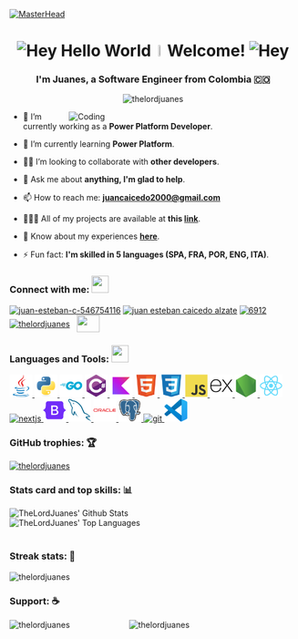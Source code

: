 [![MasterHead](https://www.jstips.co/assets/images/jstips-animation.gif)](https://rishavchanda.io)
<h1 align="center"><img src="https://raw.githubusercontent.com/MartinHeinz/MartinHeinz/master/wave.gif" alt="Hey" height="3%" width="3%"></img> Hello World <img src="https://github.com/TheDudeThatCode/TheDudeThatCode/blob/master/Assets/Earth.gif" height="3%" width="3%"> Welcome! <img src="https://raw.githubusercontent.com/MartinHeinz/MartinHeinz/master/wave.gif" alt="Hey" height="3%" width="3%"></img></h1>
<h3 align="center">I'm Juanes, a Software Engineer from Colombia 🇨🇴</h3>
<p align="center"> <img src="https://komarev.com/ghpvc/?username=thelordjuanes&label=Profile%20views&color=0e75b6&style=flat" alt="thelordjuanes" /> </p>
<img align="right" alt="Coding" width="400" src="https://cdn.dribbble.com/users/926537/screenshots/4502924/python-2.gif">

- 🔭 I’m currently working as a **Power Platform Developer**.

- 🌱 I’m currently learning **Power Platform**.

- 🤝🏼 I’m looking to collaborate with **other developers**.

- 💬 Ask me about **anything, I'm glad to help**.

- 📫 How to reach me: **juancaicedo2000@gmail.com**

- 👨🏻‍💻 All of my projects are available at **this [link](https://github.com/TheLordJuanes?tab=repositories)**.

- 📄 Know about my experiences **[here](https://www.linkedin.com/in/juan-esteban-caicedo-alzate/)**.

- ⚡ Fun fact: **I'm skilled in 5 languages (SPA, FRA, POR, ENG, ITA)**.

<h3 align="left">Connect with me: <img src="https://cultofthepartyparrot.com/parrots/hd/laptop_parrot.gif" width="30" height="30"/> </h3>
<p align="left">
<a href="https://linkedin.com/in/juan-esteban-c-546754116" target="blank"><img align="center" src="https://raw.githubusercontent.com/rahuldkjain/github-profile-readme-generator/master/src/images/icons/Social/linked-in-alt.svg" alt="juan-esteban-c-546754116" height="30" width="40" /></a>
<a href="https://fb.com/juanesteban.caicedoalzate" target="blank"><img align="center" src="https://raw.githubusercontent.com/rahuldkjain/github-profile-readme-generator/master/src/images/icons/Social/facebook.svg" alt="juan esteban caicedo alzate" height="30" width="40" /></a>
<a href="https://discord.gg/#6912" target="blank"><img align="center" src="https://raw.githubusercontent.com/rahuldkjain/github-profile-readme-generator/master/src/images/icons/Social/discord.svg" alt="6912" height="30" width="40" /></a>
<a href="https://instagram.com/thelordjuanes" target="blank"><img align="center" src="https://raw.githubusercontent.com/rahuldkjain/github-profile-readme-generator/master/src/images/icons/Social/instagram.svg" alt="thelordjuanes" height="30" width="40" /></a> &nbsp;
<a href="mailto: juancaicedo2000@gmail.com"><img align="center" src="https://upload.wikimedia.org/wikipedia/commons/0/0b/Logo_Gmail_%282015-2020%29.svg" height="30" width="40" /></a>
</p>

<h3 align="left">Languages and Tools: <img src="https://media.giphy.com/media/WUlplcMpOCEmTGBtBW/giphy.gif" height="30" width="30"> </h3>
<p align="left"> <a href="https://www.java.com" target="_blank" rel="noreferrer"> <img src="https://raw.githubusercontent.com/devicons/devicon/master/icons/java/java-original.svg" alt="java" width="40" height="40"/> </a> <a href="https://www.python.org" target="_blank" rel="noreferrer"> <img src="https://raw.githubusercontent.com/devicons/devicon/master/icons/python/python-original.svg" alt="python" width="40" height="40"/> </a> <a href="https://golang.org" target="_blank" rel="noreferrer"> <img src="https://raw.githubusercontent.com/devicons/devicon/master/icons/go/go-original-wordmark.svg" alt="go" width="40" height="40"/> </a> <a href="https://kotlinlang.org" target="_blank"> <img src="https://raw.githubusercontent.com/devicons/devicon/master/icons/csharp/csharp-original.svg" alt="csharp" width="40" height="40"/> </a> <a href="https://kotlinlang.org" target="_blank"> <img src="https://raw.githubusercontent.com/devicons/devicon/master/icons/kotlin/kotlin-original.svg" alt="kotlin" width="40" height="40"/> </a> <a href="https://www.w3.org/html/" target="_blank" rel="noreferrer"> <img src="https://raw.githubusercontent.com/devicons/devicon/master/icons/html5/html5-original.svg" alt="html5" width="40" height="40"/> </a> <a href="https://www.w3schools.com/css/" target="_blank" rel="noreferrer"> <img src="https://raw.githubusercontent.com/devicons/devicon/master/icons/css3/css3-original.svg" alt="css3" width="40" height="40"/> </a> <a href="https://developer.mozilla.org/en-US/docs/Web/JavaScript" target="_blank" rel="noreferrer"> <img src="https://raw.githubusercontent.com/devicons/devicon/master/icons/javascript/javascript-original.svg" alt="javascript" width="40" height="40"/> </a> <a href="https://expressjs.com" target="_blank" rel="noreferrer"> <img src="https://raw.githubusercontent.com/devicons/devicon/master/icons/express/express-original.svg" alt="express" width="40" height="40"/> </a> <a href="https://nodejs.org" target="_blank" rel="noreferrer"> <img src="https://raw.githubusercontent.com/devicons/devicon/master/icons/nodejs/nodejs-original.svg" alt="nodejs" width="40" height="40"/> </a> </a> <a href="https://reactjs.org/" target="_blank" rel="noreferrer"> <img src="https://raw.githubusercontent.com/devicons/devicon/master/icons/react/react-original.svg" alt="react" width="40" height="40"/> </a> <a href="https://nextjs.org/" target="_blank" rel="noreferrer"> <img src="https://cdn.worldvectorlogo.com/logos/nextjs-2.svg" alt="nextjs" width="40" height="40"/> </a> <a href="https://getbootstrap.com" target="_blank" rel="noreferrer"> <img src="https://raw.githubusercontent.com/devicons/devicon/master/icons/bootstrap/bootstrap-plain.svg" alt="bootstrap" width="40" height="40"/> </a> <a href="https://www.mysql.com/" target="_blank" rel="noreferrer"> <img src="https://raw.githubusercontent.com/devicons/devicon/master/icons/mysql/mysql-original.svg" alt="mysql" width="40" height="40"/> </a> <a href="https://www.oracle.com/" target="_blank" rel="noreferrer"> <img src="https://raw.githubusercontent.com/devicons/devicon/master/icons/oracle/oracle-original.svg" alt="oracle" width="40" height="40"/> </a> <a href="https://www.postgresql.org" target="_blank" rel="noreferrer"> <img src="https://raw.githubusercontent.com/devicons/devicon/master/icons/postgresql/postgresql-original.svg" alt="postgresql" width="40" height="40"/> </a> <a href="https://git-scm.com/" target="_blank" rel="noreferrer"> <img src="https://www.vectorlogo.zone/logos/git-scm/git-scm-icon.svg" alt="git" width="40" height="40"/> </a> <a href="https://code.visualstudio.com/" target="_blank" rel="noreferrer"> <img src="https://raw.githubusercontent.com/devicons/devicon/master/icons/vscode/vscode-original.svg" alt="vscode" width="40" height="40"/> </a> </p>

<h3 align="left">GitHub trophies: 🏆</h3>
<p align="left"> <a href="https://github.com/ryo-ma/github-profile-trophy"><img src="https://github-profile-trophy.vercel.app/?username=thelordjuanes&theme=react" alt="thelordjuanes" /></a> </p>

<h3 align="left">Stats card and top skills: 📊</h3>
<img align="left" src="https://github-readme-stats-eight-theta.vercel.app/api?username=thelordjuanes&show_icons=true&theme=react&include_all_commits=true&count_private=true" alt="TheLordJuanes' Github Stats" width="60%" />

<img src="https://github-readme-stats-eight-theta.vercel.app/api/top-langs/?username=thelordjuanes&layout=compact&langs_count=8&theme=react" width="37%" alt="TheLordJuanes' Top Languages" /><br><br>

<h3 align="left">Streak stats: 🏁</h3>
<img align="center" src="https://github-readme-streak-stats.herokuapp.com/?user=thelordjuanes&theme=react" alt="thelordjuanes" />

<h3 align="left">Support: ☕</h3>
<p><a href="https://www.buymeacoffee.com/thelordjuanes"> <img align="left" src="https://cdn.buymeacoffee.com/buttons/v2/default-yellow.png" height="50" width="210" alt="thelordjuanes" /></a><a href="https://ko-fi.com/thelordjuanes"> <img align="left" src="https://cdn.ko-fi.com/cdn/kofi3.png?v=3" height="50" width="210" alt="thelordjuanes" /></a></p>

